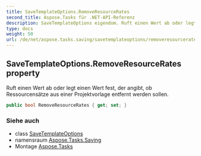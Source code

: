 ```yaml
---
title: SaveTemplateOptions.RemoveResourceRates
second_title: Aspose.Tasks für .NET-API-Referenz
description: SaveTemplateOptions eigendom. Ruft einen Wert ab oder legt einen Wert fest der angibt ob Ressourcensätze aus einer Projektvorlage entfernt werden sollen.
type: docs
weight: 50
url: /de/net/aspose.tasks.saving/savetemplateoptions/removeresourcerates/
---
```

## SaveTemplateOptions.RemoveResourceRates property

Ruft einen Wert ab oder legt einen Wert fest, der angibt, ob Ressourcensätze aus einer Projektvorlage entfernt werden sollen.

```csharp
public bool RemoveResourceRates { get; set; }
```

### Siehe auch

* class [SaveTemplateOptions](../)
* namensraum [Aspose.Tasks.Saving](../../savetemplateoptions/)
* Montage [Aspose.Tasks](../../../)


